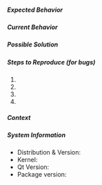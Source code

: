 <!--- Provide a general summary of the issue in the title above. You       --->
<!--- should not delete relevant sections and/or questions in your report  --->

<!--- BEFORE FILLING OUT THIS REPORT FORM:                                 --->
<!--- Dear users of stable and LTS (long term service) distributions:      --->
<!--- Please do NOT file bugs against old (dead) versions but use your     --->
<!--- distribution bugtracker instead. This is esp. true for Ubuntu LTS.   --->

##### Expected Behavior
<!--- If you're describing a bug, tell us what should happen                -->
<!--- If you're suggesting a change/improvement, tell us how it should work -->

##### Current Behavior
<!--- If describing a bug, tell us what happens instead of the expected    --->
<!--- behaviour. If suggesting a change/improvement, explain the difference -->
<!--- from current behavior (a screenshot might help)                      --->

##### Possible Solution
<!--- Not obligatory, but suggest a fix/reason for the bug,                --->
<!--- or ideas how to implement the addition or change                     --->

##### Steps to Reproduce (for bugs)
<!--- Provide a link to a live example, or an unambiguous set of steps to  --->
<!--- reproduce this bug. Include code to reproduce, if relevant           --->
1. 
2. 
3. 
4. 

##### Context
<!--- How has this issue affected you? What are you trying to accomplish?  --->
<!--- Providing context helps us come up with a solution that is most      --->
<!--- useful in the real world                                             --->

##### System Information
<!--- Include as many relevant details about the system you experienced    --->
<!--- the bug in                                                           --->
* Distribution & Version: 
* Kernel: 
* Qt Version: 
* Package version: 
